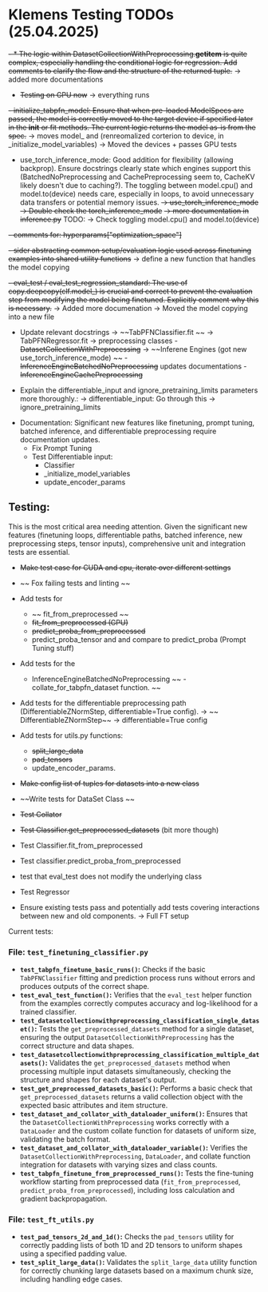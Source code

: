 
# Klemens Testing TODOs (25.04.2025)



~~- * The logic within DatasetCollectionWithPreprocessing.__getitem__ is quite complex, especially handling the conditional logic for regression. Add comments to clarify the flow and the structure of the returned tuple.~~
    -> added more documentations


- ~~Testing on GPU now~~ -> everything runs

~~- initialize_tabpfn_model: Ensure that when pre-loaded ModelSpecs are passed, the model is correctly moved to the target device if specified later in the __init__ or fit methods. The current logic returns the model as-is from the spec.~~
    -> moves model_ and (renreomalized corterion to device, in _initialize_model_variables)
    -> Moved the devices + passes GPU tests


- use_torch_inference_mode: Good addition for flexibility (allowing backprop). Ensure docstrings clearly state which engines support this (BatchedNoPreprocessing and CachePreprocessing seem to, CacheKV likely doesn't due to caching?). The toggling between model.cpu() and model.to(device) needs care, especially in loops, to avoid unnecessary data transfers or potential memory issues.
    ~~-> use_torch_inference_mode~~
    ~~-> Double check the torch_inference_mode~~
    ~~-> more documentation in inference.py~~
    TODO: -> Check toggling model.cpu() and model.to(device) 


~~- comments for: hyperparams["optimization_space"]~~

~~- sider abstracting common setup/evaluation logic used across finetuning examples into shared utility functions~~
    -> define a new function that handles the model copying

~~- eval_test / eval_test_regression_standard: The use of copy.deepcopy(clf.model_) is crucial and correct to prevent the evaluation step from modifying the model being finetuned. Explicitly comment why this is necessary.~~
    -> Added more documenation
    -> Moved the model copying into a new file


        
* Update relevant docstrings 
    -> ~~TabPFNClassifier.fit ~~
    -> TabPFNRegressor.fit
    -> preprocessing classes 
        - ~~DatasetCollectionWithPreprocessing~~
    -> ~~Inferene Engines (got new use_torch_inference_mode) ~~
        - ~~InferenceEngineBatchedNoPreprocessing~~ updates documentations
        - ~~InferenceEngineCachePreprocessing~~
        
* Explain the differentiable_input and ignore_pretraining_limits parameters more thoroughly.:
    -> differentiable_input: Go through this
    -> ignore_pretraining_limits
    

- Documentation: Significant new features like finetuning, prompt tuning, batched inference, and differentiable preprocessing require documentation updates.
    - Fix Prompt Tuning
    - Test Differentiable input:
        - Classifier
        - _initialize_model_variables
        - update_encoder_params

 ## Testing: 
 
 This is the most critical area needing attention. Given the significant new features (finetuning loops, differentiable paths, batched inference, new preprocessing steps, tensor inputs), comprehensive unit and integration tests are essential.

 * ~~Make test case for CUDA and cpu, iterate over different settings~~

* ~~ Fox failing tests and linting ~~
* Add tests for 
    - ~~ fit_from_preprocessed ~~
    - ~~fit_from_preprocessed (GPU)~~ 
    - ~~predict_proba_from_preprocessed~~
    - predict_proba_tensor and and compare to predict_proba (Prompt Tuning stuff)
* Add tests for the 
    - InferenceEngineBatchedNoPreprocessing 
    ~~ - collate_for_tabpfn_dataset function. ~~
* Add tests for the differentiable preprocessing path 
    (DifferentiableZNormStep, differentiable=True config).
    -> ~~ DifferentiableZNormStep~~
    -> differentiable=True config   
* Add tests for utils.py functions: 
    - ~~split_large_data~~
    - ~~pad_tensors~~ 
    - update_encoder_params.



- ~~Make config list of tuples for datasets into a new class~~
- ~~Write tests for DataSet Class ~~
- ~~Test Collator~~
- ~~Test Classifier.get_preprocessed_datasets~~ (bit more though)
- Test Classifier.fit_from_preprocessed
- Test classifier.predict_proba_from_preprocessed


- test that eval_test does not modify the underlying class

- Test Regressor



* Ensure existing tests pass and potentially add tests covering interactions between new and old components.
    -> Full FT setup




Current tests: 

### File: `test_finetuning_classifier.py`

* **`test_tabpfn_finetune_basic_runs()`:** Checks if the basic `TabPFNClassifier` fitting and prediction process runs without errors and produces outputs of the correct shape.
* **`test_eval_test_function()`:** Verifies that the `eval_test` helper function from the examples correctly computes accuracy and log-likelihood for a trained classifier.
* **`test_datasetcollectionwithpreprocessing_classification_single_dataset()`:** Tests the `get_preprocessed_datasets` method for a single dataset, ensuring the output `DatasetCollectionWithPreprocessing` has the correct structure and data shapes.
* **`test_datasetcollectionwithpreprocessing_classification_multiple_datasets()`:** Validates the `get_preprocessed_datasets` method when processing multiple input datasets simultaneously, checking the structure and shapes for each dataset's output.
* **`test_get_preprocessed_datasets_basic()`:** Performs a basic check that `get_preprocessed_datasets` returns a valid collection object with the expected basic attributes and item structure.
* **`test_dataset_and_collator_with_dataloader_uniform()`:** Ensures that the `DatasetCollectionWithPreprocessing` works correctly with a `DataLoader` and the custom collate function for datasets of uniform size, validating the batch format.
* **`test_dataset_and_collator_with_dataloader_variable()`:** Verifies the `DatasetCollectionWithPreprocessing`, `DataLoader`, and collate function integration for datasets with varying sizes and class counts.
* **`test_tabpfn_finetune_from_preprocessed_runs()`:** Tests the fine-tuning workflow starting from preprocessed data (`fit_from_preprocessed`, `predict_proba_from_preprocessed`), including loss calculation and gradient backpropagation.

### File: `test_ft_utils.py`

* **`test_pad_tensors_2d_and_1d()`:** Checks the `pad_tensors` utility for correctly padding lists of both 1D and 2D tensors to uniform shapes using a specified padding value.
* **`test_split_large_data()`:** Validates the `split_large_data` utility function for correctly chunking large datasets based on a maximum chunk size, including handling edge cases.